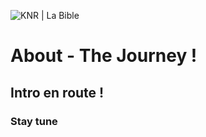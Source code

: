 ![KNR | La Bible](https://drive.google.com/uc?export=download&id=14mdT1A8ZWih3lMF1yZs-tQ-Ewi83rpFjgw "KNR | La Bible")

# About - The Journey !

## Intro en route !
### Stay tune

